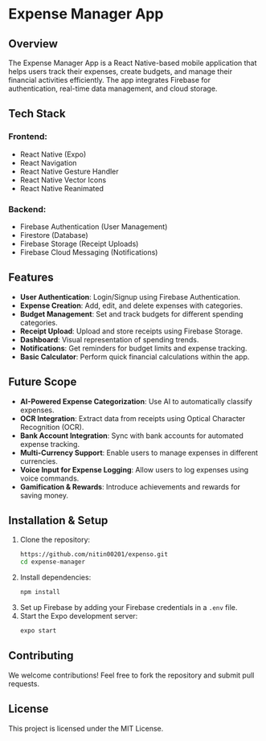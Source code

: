 # Expense Manager App

## Overview
The Expense Manager App is a React Native-based mobile application that helps users track their expenses, create budgets, and manage their financial activities efficiently. The app integrates Firebase for authentication, real-time data management, and cloud storage.

## Tech Stack

### Frontend:
- React Native (Expo)
- React Navigation
- React Native Gesture Handler
- React Native Vector Icons
- React Native Reanimated

### Backend:
- Firebase Authentication (User Management)
- Firestore (Database)
- Firebase Storage (Receipt Uploads)
- Firebase Cloud Messaging (Notifications)

## Features
- **User Authentication**: Login/Signup using Firebase Authentication.
- **Expense Creation**: Add, edit, and delete expenses with categories.
- **Budget Management**: Set and track budgets for different spending categories.
- **Receipt Upload**: Upload and store receipts using Firebase Storage.
- **Dashboard**: Visual representation of spending trends.
- **Notifications**: Get reminders for budget limits and expense tracking.
- **Basic Calculator**: Perform quick financial calculations within the app.

## Future Scope
- **AI-Powered Expense Categorization**: Use AI to automatically classify expenses.
- **OCR Integration**: Extract data from receipts using Optical Character Recognition (OCR).
- **Bank Account Integration**: Sync with bank accounts for automated expense tracking.
- **Multi-Currency Support**: Enable users to manage expenses in different currencies.
- **Voice Input for Expense Logging**: Allow users to log expenses using voice commands.
- **Gamification & Rewards**: Introduce achievements and rewards for saving money.

## Installation & Setup
1. Clone the repository:
   ```bash
   https://github.com/nitin00201/expenso.git
   cd expense-manager
   ```
2. Install dependencies:
   ```bash
   npm install
   ```
3. Set up Firebase by adding your Firebase credentials in a `.env` file.
4. Start the Expo development server:
   ```bash
   expo start
   ```

## Contributing
We welcome contributions! Feel free to fork the repository and submit pull requests.

## License
This project is licensed under the MIT License.
